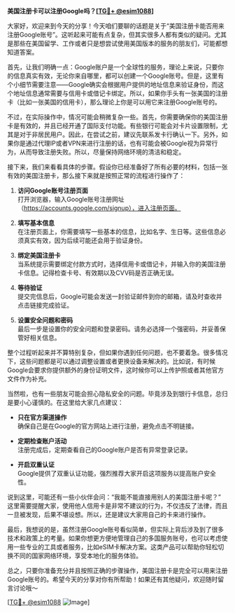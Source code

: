 **美国注册卡可以注册Google吗？[[TG💪+ @esim1088](https://t.me/s/esim1088)]**

大家好，欢迎来到今天的分享！今天咱们要聊的话题是关于“美国注册卡能否用来注册Google账号”。这听起来可能有点复杂，但其实很多人都有类似的疑问。尤其是那些在美国留学、工作或者只是想尝试使用美国版本的服务的朋友们，可能都想知道答案。

首先，让我们明确一点：Google账户是一个全球性的服务，理论上来说，只要你的信息真实有效，无论你来自哪里，都可以创建一个Google账号。但是，这里有个小细节需要注意——Google确实会根据用户提供的地址信息来验证身份，而这个地址信息通常需要与信用卡或借记卡绑定。所以，如果你手头有一张美国的注册卡（比如一张美国的信用卡），那么理论上你是可以用它来注册Google账号的。

不过，在实际操作中，情况可能会稍微复杂一些。首先，你需要确保你的美国注册卡是有效的，并且已经开通了国际支付功能。有些银行可能会对卡片设置限制，尤其是对于非居民用户。因此，在尝试之前，建议先联系发卡行确认一下。另外，如果你是通过代理IP或者VPN来进行注册的话，也有可能会被Google视为异常行为，从而导致注册失败。所以，尽量保持网络环境的清洁和稳定。

接下来，我们来看看具体的步骤。假设你已经准备好了所有必要的材料，包括一张有效的美国注册卡，那么接下来就是按照正常的流程进行操作了：

1. **访问Google账号注册页面**  
   打开浏览器，输入Google账号注册网址（https://accounts.google.com/signup），进入注册页面。

2. **填写基本信息**  
   在注册页面上，你需要填写一些基本的信息，比如名字、生日等。这些信息必须真实有效，因为后续可能还会用于验证身份。

3. **绑定美国注册卡**  
   当系统提示需要绑定付款方式时，选择信用卡或借记卡，并输入你的美国注册卡信息。记得检查卡号、有效期以及CVV码是否正确无误。

4. **等待验证**  
   提交完信息后，Google可能会发送一封验证邮件到你的邮箱，请及时查收并点击链接完成验证。

5. **设置安全问题和密码**  
   最后一步是设置你的安全问题和登录密码。请务必选择一个强密码，并妥善保管好相关信息。

整个过程听起来并不算特别复杂，但如果你遇到任何问题，也不要着急。很多情况下，这些问题都是可以通过调整设置或者更换设备来解决的。比如说，有时候Google会要求你提供额外的身份证明文件，这时候你可以上传护照或者其他官方文件作为补充。

当然啦，也有一些朋友可能会担心隐私安全的问题。毕竟涉及到银行卡信息，总归是要小心谨慎的。在这里给大家几点建议：

- **只在官方渠道操作**  
  确保自己是在Google的官方网站上进行注册，避免点击不明链接。

- **定期检查账户活动**  
  注册完成后，定期查看自己的Google账户是否有异常登录记录。

- **开启双重认证**  
  Google提供了双重认证功能，强烈推荐大家开启这项服务以提高账户安全性。

说到这里，可能还有一些小伙伴会问：“我能不能直接用别人的美国注册卡呢？” 这里需要提醒大家，使用他人信用卡是非常不建议的行为，不仅违反了法律，而且一旦被发现，后果不堪设想。所以，还是建议大家用自己的卡来进行操作。

最后，我想说的是，虽然注册Google账号看似简单，但实际上背后涉及到了很多技术和政策上的考量。如果你想更方便地管理自己的多国服务账号，也可以考虑使用一些专业的工具或者服务，比如eSIM卡解决方案。这类产品可以帮助你轻松切换不同的国家网络环境，享受本地化的服务体验。

总之，只要你准备充分并且按照正确的步骤操作，美国注册卡是完全可以用来注册Google账号的。希望今天的分享对你有所帮助！如果还有其他疑问，欢迎随时留言讨论哦～

[[TG💪+ @esim1088](https://t.me/s/esim1088) ![Image](https://i.postimg.cc/4NQfJmqS/Snipaste-2025-05-13-00-14-12.png)]